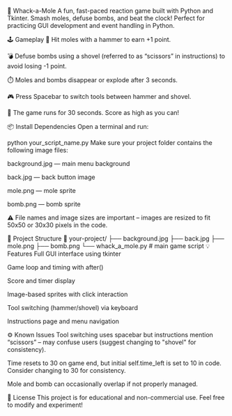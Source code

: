 🎯 Whack-a-Mole
A fun, fast-paced reaction game built with Python and Tkinter. Smash moles, defuse bombs, and beat the clock! Perfect for practicing GUI development and event handling in Python.

🕹️ Gameplay
🐹 Hit moles with a hammer to earn +1 point.

💣 Defuse bombs using a shovel (referred to as “scissors” in instructions) to avoid losing -1 point.

⏱️ Moles and bombs disappear or explode after 3 seconds.

🎮 Press Spacebar to switch tools between hammer and shovel.

🧠 The game runs for 30 seconds. Score as high as you can!


📦 Install Dependencies
Open a terminal and run:

python your_script_name.py
Make sure your project folder contains the following image files:

background.jpg — main menu background

back.jpg — back button image

mole.png — mole sprite

bomb.png — bomb sprite

⚠️ File names and image sizes are important – images are resized to fit 50x50 or 30x30 pixels in the code.

🧠 Project Structure
📁 your-project/
├── background.jpg
├── back.jpg
├── mole.png
├── bomb.png
└── whack_a_mole.py  # main game script
💡 Features
Full GUI interface using tkinter

Game loop and timing with after()

Score and timer display

Image-based sprites with click interaction

Tool switching (hammer/shovel) via keyboard

Instructions page and menu navigation

⚙️ Known Issues
Tool switching uses spacebar but instructions mention “scissors” – may confuse users (suggest changing to "shovel" for consistency).

Time resets to 30 on game end, but initial self.time_left is set to 10 in code. Consider changing to 30 for consistency.

Mole and bomb can occasionally overlap if not properly managed.

📜 License
This project is for educational and non-commercial use. Feel free to modify and experiment!
